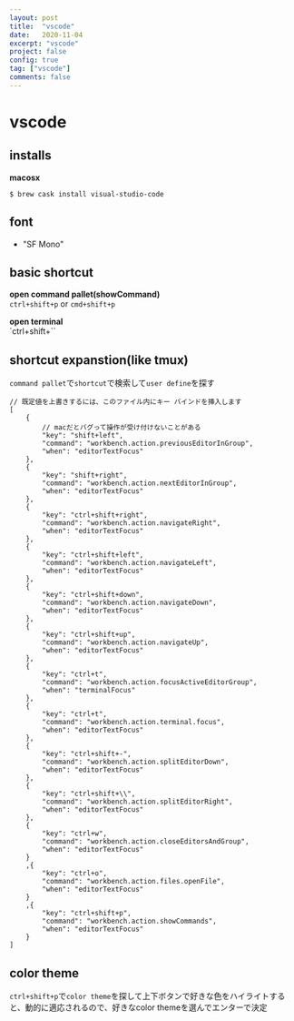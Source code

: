 ```yaml
---
layout: post
title:  "vscode"
date:   2020-11-04
excerpt: "vscode"
project: false
config: true
tag: ["vscode"]
comments: false
---
```


# vscode

## installs

**macosx**  
```console
$ brew cask install visual-studio-code 
```

## font
 - "SF Mono"

## basic shortcut

**open command pallet(showCommand)**  
`ctrl+shift+p` or `cmd+shift+p`

**open terminal**  
`ctrl+shift+\``

## shortcut expanstion(like tmux)

`command pallet`で`shortcut`で検索して`user define`を探す

```console
// 既定値を上書きするには、このファイル内にキー バインドを挿入します
[
    {
        // macだとバグって操作が受け付けないことがある
        "key": "shift+left",
        "command": "workbench.action.previousEditorInGroup",
        "when": "editorTextFocus"
    },
    {
        "key": "shift+right",
        "command": "workbench.action.nextEditorInGroup",
        "when": "editorTextFocus"
    },
    {
        "key": "ctrl+shift+right",
        "command": "workbench.action.navigateRight",
        "when": "editorTextFocus"
    },
    {
        "key": "ctrl+shift+left",
        "command": "workbench.action.navigateLeft",
        "when": "editorTextFocus"
    },
    {
        "key": "ctrl+shift+down",
        "command": "workbench.action.navigateDown",
        "when": "editorTextFocus"
    },
    {
        "key": "ctrl+shift+up",
        "command": "workbench.action.navigateUp",
        "when": "editorTextFocus"
    },
    {
        "key": "ctrl+t",
        "command": "workbench.action.focusActiveEditorGroup",
        "when": "terminalFocus"
    },
    {
        "key": "ctrl+t",
        "command": "workbench.action.terminal.focus",
        "when": "editorTextFocus"
    },
    {
        "key": "ctrl+shift+-",
        "command": "workbench.action.splitEditorDown",
        "when": "editorTextFocus"
    },
    {
        "key": "ctrl+shift+\\",
        "command": "workbench.action.splitEditorRight",
        "when": "editorTextFocus"
    },
    {
        "key": "ctrl+w",
        "command": "workbench.action.closeEditorsAndGroup",
        "when": "editorTextFocus"
    }
    ,{
        "key": "ctrl+o",
        "command": "workbench.action.files.openFile",
        "when": "editorTextFocus"
    }
    ,{
        "key": "ctrl+shift+p",
        "command": "workbench.action.showCommands",
        "when": "editorTextFocus"
    }
]
```

## color theme

`ctrl+shift+p`で`color theme`を探して上下ボタンで好きな色をハイライトすると、動的に適応されるので、好きなcolor themeを選んでエンターで決定

